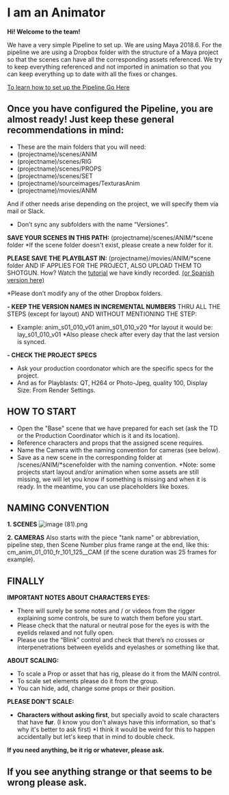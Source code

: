 # I am an Animator

**Hi! Welcome to the team!**

We have a very simple Pipeline to set up.
We are using Maya 2018.6.
For the pipeline we are using a Dropbox folder with the structure of a Maya project so that the scenes can have all the corresponding assets referenced.
We try to keep everything referenced and not imported in animation so that you can keep everything up to date with all the fixes or changes.

[To learn how to set up the Pipeline Go Here](https://torchpad.com/workspace/wikis/wikidetuco/pages/Who-is-Detuco/Setting+the+Pipeline)

## Once you have configured the Pipeline, you are almost ready! Just keep these general recommendations in mind:

- These are the main folders that you will need:
 - (projectname)/scenes/ANIM
 - (projectname)/scenes/RIG
 - (projectname)/scenes/PROPS
 - (projectname)/scenes/SET
 - (projectname)/sourceimages/TexturasAnim
 - (projectname)/movies/ANIM

And if other needs arise depending on the project, we will specify them vía mail or Slack.

- Don’t sync any subfolders with the name “Versiones”. 

**SAVE YOUR SCENES IN THIS PATH:**
(projectname)/scenes/ANIM/*scene folder
*If the scene folder doesn't exist, please create a new folder for it.

**PLEASE SAVE THE PLAYBLAST IN:**
(projectname)/movies/ANIM/*scene folder
AND IF APPLIES FOR THE PROJECT, ALSO UPLOAD THEM TO SHOTGUN. How? Watch the [tutorial](https://www.dropbox.com/s/xvyay4fylcbgsfv/How%20to%20upload%20versions%20to%20SG-ENG.mkv?dl=0) we have kindly recorded. [(or Spanish version here)](https://www.dropbox.com/s/4b5snlcyfixoged/Tutorial%20Subir%20versiones%20a%20SG_SPA.mkv?dl=0)
 
*Please don’t modify any of the other Dropbox folders.

**- KEEP THE VERSION NAMES IN INCREMENTAL NUMBERS** THRU ALL THE STEPS (except for layout) AND WITHOUT MENTIONING THE STEP: 
- Example:
anim_s01_010_v01
anim_s01_010_v20
*for layout it would be: lay_s01_010_v01
*Also please check after every day that the last version is synced.

**- CHECK THE PROJECT SPECS**
- Ask your production coordonator which are the specific specs for the project.
- And as for Playblasts: QT, H264 or Photo-Jpeg, quality 100, Display Size: From Render Settings.

## HOW TO START

- Open the "Base" scene that we have prepared for each set (ask the TD or the Production Coordinator which is it and its location).
- Reference characters and props that the assigned scene requires.
- Name the Camera with the naming convention for cameras (see below).
- Save as a new scene in the corresponding folder at /scenes/ANIM/*scenefolder with the naming convention.
*Note: some projects start layout and/or animation when some assets are still missing, we will let you know if something is missing and when it is ready. In the meantime, you can use placeholders like boxes.

## NAMING CONVENTION

**1. SCENES**
![image (81).png](https://s3-ap-northeast-1.amazonaws.com/torchpad-production/wikis/15338/PWDLMXDgQoWgZfJydmSV_image%20(81).png)

**2. CAMERAS**
Also starts with the piece "tank name" or abbreviation, pipeline step, then Scene Number plus frame range at the end, like this: 
cm_anim_01_010_fr_101_125__CAM (if the scene duration was 25 frames for example).

## FINALLY
**IMPORTANT NOTES ABOUT CHARACTERS EYES:**
- There will surely be some notes and / or videos from the rigger explaining some controls, be sure to watch them before you start.
- Please check that the natural or neutral pose for the eyes is with the eyelids relaxed and not fully open. 
- Please use the “Blink” control and check that there’s no crosses or interpenetrations between eyelids and eyelashes or something like that. 

**ABOUT SCALING:**
- To scale a Prop or asset that has rig, please do it from the MAIN control. 
- To scale set elements please do it from the group. 
- You can hide, add, change some props or their position.

**PLEASE DON'T SCALE:**
- **Characters without asking first**, but specially avoid to scale characters that have **fur**. 
(I know you don't always have this information, so that's why it's better to ask first)
*I think it would be weird for this to happen accidentally but let's keep that in mind to double check.


**If you need anything, be it rig or whatever, please ask.**

## If you see anything strange or that seems to be wrong please ask.











